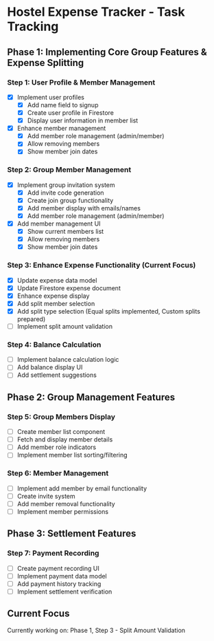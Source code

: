 # Hostel Expense Tracker - Task Tracking

## Phase 1: Implementing Core Group Features & Expense Splitting

### Step 1: User Profile & Member Management
- [x] Implement user profiles
  - [x] Add name field to signup
  - [x] Create user profile in Firestore
  - [x] Display user information in member list
- [x] Enhance member management
  - [x] Add member role management (admin/member)
  - [x] Allow removing members
  - [x] Show member join dates

### Step 2: Group Member Management
- [x] Implement group invitation system
  - [x] Add invite code generation
  - [x] Create join group functionality
  - [x] Add member display with emails/names
  - [x] Add member role management (admin/member)
- [x] Add member management UI
  - [x] Show current members list
  - [x] Allow removing members
  - [x] Show member join dates

### Step 3: Enhance Expense Functionality (Current Focus)
- [x] Update expense data model
- [x] Update Firestore expense document
- [x] Enhance expense display
- [x] Add split member selection
- [x] Add split type selection (Equal splits implemented, Custom splits prepared)
- [ ] Implement split amount validation

### Step 4: Balance Calculation
- [ ] Implement balance calculation logic
- [ ] Add balance display UI
- [ ] Add settlement suggestions

## Phase 2: Group Management Features

### Step 5: Group Members Display
- [ ] Create member list component
- [ ] Fetch and display member details
- [ ] Add member role indicators
- [ ] Implement member list sorting/filtering

### Step 6: Member Management
- [ ] Implement add member by email functionality
- [ ] Create invite system
- [ ] Add member removal functionality
- [ ] Implement member permissions

## Phase 3: Settlement Features

### Step 7: Payment Recording
- [ ] Create payment recording UI
- [ ] Implement payment data model
- [ ] Add payment history tracking
- [ ] Implement settlement verification

## Current Focus
Currently working on: Phase 1, Step 3 - Split Amount Validation 